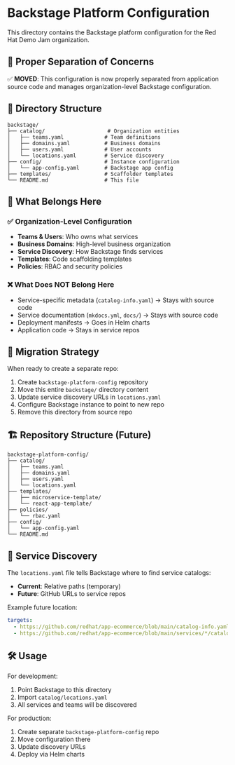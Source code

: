 # Backstage Platform Configuration

This directory contains the Backstage platform configuration for the Red Hat Demo Jam organization.

## 🎯 Proper Separation of Concerns

✅ **MOVED**: This configuration is now properly separated from application source code and manages organization-level Backstage configuration.

## 📁 Directory Structure

```
backstage/
├── catalog/                    # Organization entities
│   ├── teams.yaml             # Team definitions
│   ├── domains.yaml           # Business domains
│   ├── users.yaml             # User accounts
│   └── locations.yaml         # Service discovery
├── config/                    # Instance configuration
│   └── app-config.yaml        # Backstage app config
├── templates/                 # Scaffolder templates
└── README.md                  # This file
```

## 🎯 What Belongs Here

### ✅ Organization-Level Configuration
- **Teams & Users**: Who owns what services
- **Business Domains**: High-level business organization
- **Service Discovery**: How Backstage finds services
- **Templates**: Code scaffolding templates
- **Policies**: RBAC and security policies

### ❌ What Does NOT Belong Here
- Service-specific metadata (`catalog-info.yaml`) → Stays with source code
- Service documentation (`mkdocs.yml`, `docs/`) → Stays with source code
- Deployment manifests → Goes in Helm charts
- Application code → Stays in service repos

## 🔄 Migration Strategy

When ready to create a separate repo:

1. Create `backstage-platform-config` repository
2. Move this entire `backstage/` directory content
3. Update service discovery URLs in `locations.yaml`
4. Configure Backstage instance to point to new repo
5. Remove this directory from source repo

## 🏗️ Repository Structure (Future)

```
backstage-platform-config/
├── catalog/
│   ├── teams.yaml
│   ├── domains.yaml
│   ├── users.yaml
│   └── locations.yaml
├── templates/
│   ├── microservice-template/
│   └── react-app-template/
├── policies/
│   └── rbac.yaml
├── config/
│   └── app-config.yaml
└── README.md
```

## 🔗 Service Discovery

The `locations.yaml` file tells Backstage where to find service catalogs:

- **Current**: Relative paths (temporary)
- **Future**: GitHub URLs to service repos

Example future location:
```yaml
targets:
  - https://github.com/redhat/app-ecommerce/blob/main/catalog-info.yaml
  - https://github.com/redhat/app-ecommerce/blob/main/services/*/catalog-info.yaml
```

## 🛠️ Usage

For development:
1. Point Backstage to this directory
2. Import `catalog/locations.yaml`
3. All services and teams will be discovered

For production:
1. Create separate `backstage-platform-config` repo
2. Move configuration there
3. Update discovery URLs
4. Deploy via Helm charts